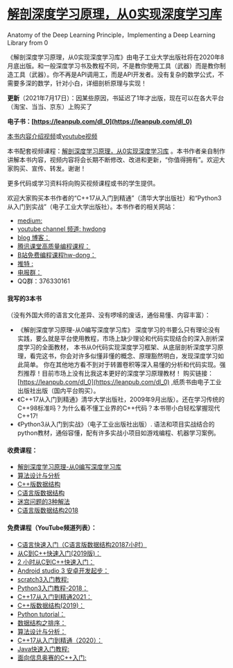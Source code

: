 # [解剖深度学习原理，从0实现深度学习库](https://ke.qq.com/course/2900371?tuin=ac5537fd)
Anatomy of the Deep Learning Principle，Implementing a Deep Learning Library from 0

《解剖深度学习原理，从0实现深度学习库》由电子工业大学出版社将在2020年8月底出版。和一般深度学习书及教程不同，不是教你使用工具（武器）而是教你制造工具（武器）。你不再是API调用工，而是API开发者。没有复杂的数学公式，不需要多深的数学，针对小白，详细剖析原理与实现！

**更新**（2021年7月17日）：因某些原因，书延迟了1年才出版，现在可以在各大平台（淘宝、当当、京东）上购买了

**电子书：[https://leanpub.com/dl_0](https://leanpub.com/dl_0)**

[本书内容介绍视频](https://www.bilibili.com/video/BV1gp4y1q77b)或[youtube视频](https://youtu.be/QamF3tK-pcU)

本书配套视频课程：[解剖深度学习原理，从0实现深度学习库](https://ke.qq.com/course/2900371?tuin=ac5537fd) 。本书作者亲自制作讲解本书内容，视频内容将会长期不断修改、改进和更新，“你值得拥有”。欢迎大家购买、宣传、转发。谢谢！ 

更多代码或学习资料将向购买视频课程或书的学生提供。

欢迎大家购买本书作者的“C++17从入门到精通”（清华大学出版社）和“Python3从入门到实战”（电子工业大学出版社）。本书作者的相关网站：

- [medium:](https://medium.com/@hwdong)
- [youtube channel 频道: hwdong](http://www.youtube.com/c/hwdong)
- [blog 博客：](https://hwdong-net.github.io)
- [腾讯课堂高质量编程课程：](http://hwdong.ke.qq.com)
- [B站免费编程课程hw-dong：](https://space.bilibili.com/281453312)
- [推特 :](https://twitter.com/hwdong)
- [电报群：](https://t.me/hwdong)
- QQ群：376330161

#### 我写的3本书
   （没有外国大师的语言文化差异、没有啰嗦的废话，通俗易懂、内容丰富）：
+ 《解剖深度学习原理-从0编写深度学习库》
深度学习的书要么只有理论没有实践，要么就是平台使用教程，市场上缺少理论和代码实现结合的深入剖析深度学习的全面教材，
本书从0代码实现深度学习框架、从底层剖析深度学习原理，看完这书，你会对许多似懂非懂的概念、原理豁然明白，发现深度学习如此简单。
你在其他地方看不到对于转置卷积等深入易懂的分析和代码实现。强烈推荐！目前市场上没有比我这本更好的深度学习原理教材！
购买链接：[https://leanpub.com/dl_0](https://leanpub.com/dl_0) ,纸质书由电子工业出版社出版（国内平台购买）。
+ 《C++17从入门到精通》清华大学出版社，2009年9月出版）。还在学习传统的C++98标准吗？为什么看不懂工业界的C++代码？本书带小白轻松掌握现代C++17!
+ 《Python3从入门到实战》（电子工业出版社出版）. 语法和项目实战结合的python教材，通俗容懂，配有许多实战小项目如游戏编程、机器学习案例。

#### 收费课程：

+ [解剖深度学习原理-从0编写深度学习库](https://ke.qq.com/course/2996033?tuin=ac5537fd)
+ [算法设计与分析](https://ke.qq.com/course/3580760)
+ [C++版数据结构](https://ke.qq.com/course/404761?tuin=ac5537fd)
+ [C语言版数据结构](https://ke.qq.com/course/406944?tuin=ac5537fd)
+ [迷宫问题的3种解法](https://ke.qq.com/course/405177?tuin=ac5537fd)
+ [C语言版数据结构2018](https://ke.qq.com/course/258409)

#### 免费课程（YouTube频道列表）：
- [C语言快速入门（C语言版数据结构20187小时）](https://www.youtube.com/playlist?list=PLBijWKRKPQMI11w6DDO6ZlfAfYkIuQYwM)
- [从C到C++快速入门(2019版)： ](https://www.youtube.com/playlist?list=PLBijWKRKPQMLrjj9yT7TWW9Bc23l-aBLx)
- [2 小时从C到C++快速入门： ](https://www.youtube.com/playlist?list=PLBijWKRKPQMIf5VxAa16muCQLnVeofvAn)
- [Android studio 3 安卓开发起步： ](https://www.youtube.com/playlist?list=PLBijWKRKPQMI0wx480pAM87wUv_EvBcNf)
- [scratch3入门教程:](https://www.youtube.com/playlist?list=PLBijWKRKPQMJC5TU-4o5Hwtm7fcPnmxI2)
- [Python3入门教程-2018： ](https://www.youtube.com/playlist?list=PLBijWKRKPQMI-leTiCp2GyltTJ8EZla5D)
- [C++17从入门到精通2021： ](https://www.youtube.com/playlist?list=PLBijWKRKPQMJMJy1EqyBMB8QlsBMMBnOW)
- [C++版数据结构(2019)： ](https://www.youtube.com/playlist?list=PLBijWKRKPQMK2_-VH5IxaHPZmav11fpJj)
- [Python tutorial： ](https://www.youtube.com/playlist?list=PLBijWKRKPQML4E7xw9jae97l6PnAc1bH0)
- [数据结构之排序：](https://www.youtube.com/playlist?list=PLBijWKRKPQMLGZVQvDmlGmyFQgkN8vxDx)
- [算法设计与分析：](https://www.youtube.com/playlist?list=PLBijWKRKPQMJmc-lgZGBRO8gxDP7cyzjt)
- [C++17从入门到精通（2020）：](https://www.youtube.com/playlist?list=PLBijWKRKPQMKB_JtUiXnKnCsM6s6qHWXG)
- [Java快速入门教程: ](https://www.youtube.com/playlist?list=PLBijWKRKPQMKhzc8jmE0swJABDTj-jSME)
- [面向信息奥赛的C++入门: ](https://www.youtube.com/playlist?list=PLBijWKRKPQML0kqsn1jgcAIyDBsOqMq_d)
